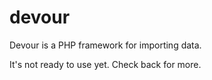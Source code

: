 devour
======

Devour is a PHP framework for importing data.

It's not ready to use yet. Check back for more.
